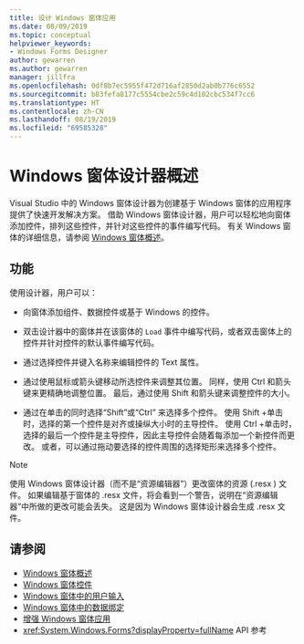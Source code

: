 ```yaml
---
title: 设计 Windows 窗体应用
ms.date: 08/09/2019
ms.topic: conceptual
helpviewer_keywords:
- Windows Forms Designer
author: gewarren
ms.author: gewarren
manager: jillfra
ms.openlocfilehash: 0df8b7ec5955f472d716af2850d2ab0b776c6552
ms.sourcegitcommit: b83fefa8177c5554cbe2c59c4d102cbc534f7cc6
ms.translationtype: HT
ms.contentlocale: zh-CN
ms.lasthandoff: 08/19/2019
ms.locfileid: "69585328"
---
```

# <a name="windows-forms-designer-overview"></a>Windows 窗体设计器概述

Visual Studio 中的 Windows 窗体设计器为创建基于 Windows 窗体的应用程序提供了快速开发解决方案。 借助 Windows 窗体设计器，用户可以轻松地向窗体添加控件，排列这些控件，并针对这些控件的事件编写代码。 有关 Windows 窗体的详细信息，请参阅 [Windows 窗体概述](/dotnet/framework/winforms/windows-forms-overview)。

## <a name="functionality"></a>功能

使用设计器，用户可以：

- 向窗体添加组件、数据控件或基于 Windows 的控件。

- 双击设计器中的窗体并在该窗体的 `Load` 事件中编写代码，或者双击窗体上的控件并针对控件的默认事件编写代码。

- 通过选择控件并键入名称来编辑控件的 Text 属性。

- 通过使用鼠标或箭头键移动所选控件来调整其位置。 同样，使用 Ctrl 和箭头键来更精确地调整位置。 最后，通过使用 Shift 和箭头键来调整控件的大小。

- 通过在单击的同时选择“Shift”或“Ctrl”   来选择多个控件。 使用 Shift  +单击时，选择的第一个控件是对齐或操纵大小时的主导控件。 使用 Ctrl  +单击时，选择的最后一个控件是主导控件，因此主导控件会随着每添加一个新控件而更改。 或者，可以通过拖动要选择的控件周围的选择矩形来选择多个控件。

> [!NOTE]
> 使用 Windows 窗体设计器（而不是“资源编辑器”）更改窗体的资源 (.resx  ) 文件。 如果编辑基于窗体的 .resx 文件，将会看到一个警告，说明在“资源编辑器”中所做的更改可能会丢失。 这是因为 Windows 窗体设计器会生成 .resx 文件。

## <a name="see-also"></a>请参阅

- [Windows 窗体概述](/dotnet/framework/winforms/windows-forms-overview)
- [Windows 窗体控件](/dotnet/framework/winforms/controls/)
- [Windows 窗体中的用户输入](/dotnet/framework/winforms/user-input-in-windows-forms)
- [Windows 窗体中的数据绑定](/dotnet/framework/winforms/windows-forms-data-binding)
- [增强 Windows 窗体应用](/dotnet/framework/winforms/advanced/)
- <xref:System.Windows.Forms?displayProperty=fullName> API 参考